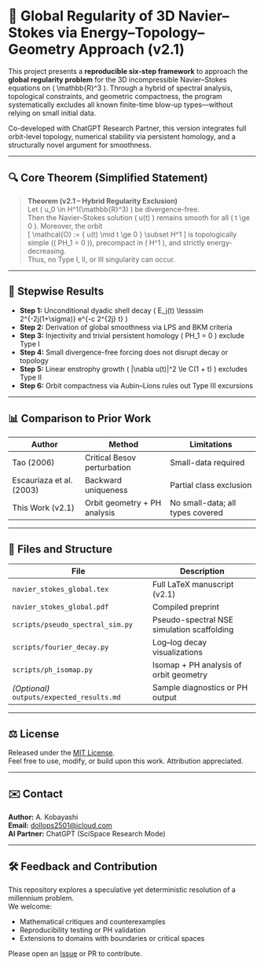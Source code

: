 # 🌊 Global Regularity of 3D Navier–Stokes via Energy–Topology–Geometry Approach (v2.1)

This project presents a **reproducible six-step framework** to approach the **global regularity problem** for the 3D incompressible Navier–Stokes equations on \( \mathbb{R}^3 \). Through a hybrid of spectral analysis, topological constraints, and geometric compactness, the program systematically excludes all known finite-time blow-up types—without relying on small initial data.

Co-developed with ChatGPT Research Partner, this version integrates full orbit-level topology, numerical stability via persistent homology, and a structurally novel argument for smoothness.

---

## 🔍 Core Theorem (Simplified Statement)

> **Theorem (v2.1 – Hybrid Regularity Exclusion)**  
> Let \( u_0 \in H^1(\mathbb{R}^3) \) be divergence-free.  
> Then the Navier–Stokes solution \( u(t) \) remains smooth for all \( t \ge 0 \). Moreover, the orbit  
> \[
> \mathcal{O} := \{ u(t) \mid t \ge 0 \} \subset H^1
> \]
> is topologically simple (\( PH_1 = 0 \)), precompact in \( H^1 \), and strictly energy-decreasing.  
> Thus, no Type I, II, or III singularity can occur.

---

## 🧠 Stepwise Results

- **Step 1:** Unconditional dyadic shell decay \( E_j(t) \lesssim 2^{-2j(1+\sigma)} e^{-c 2^{2j} t} \)
- **Step 2:** Derivation of global smoothness via LPS and BKM criteria
- **Step 3:** Injectivity and trivial persistent homology \( PH_1 = 0 \) exclude Type I
- **Step 4:** Small divergence-free forcing does not disrupt decay or topology
- **Step 5:** Linear enstrophy growth \( \|\nabla u(t)\|^2 \le C(1 + t) \) excludes Type II
- **Step 6:** Orbit compactness via Aubin–Lions rules out Type III excursions

---

## 📊 Comparison to Prior Work

| Author          | Method                        | Limitations                     |
|-----------------|-------------------------------|----------------------------------|
| Tao (2006)      | Critical Besov perturbation    | Small-data required              |
| Escauriaza et al. (2003) | Backward uniqueness     | Partial class exclusion          |
| This Work (v2.1) | Orbit geometry + PH analysis  | No small-data; all types covered |

---

## 🧪 Files and Structure

| File | Description |
|------|-------------|
| `navier_stokes_global.tex`  | Full LaTeX manuscript (v2.1) |
| `navier_stokes_global.pdf`  | Compiled preprint |
| `scripts/pseudo_spectral_sim.py` | Pseudo-spectral NSE simulation scaffolding |
| `scripts/fourier_decay.py`       | Log–log decay visualizations |
| `scripts/ph_isomap.py`           | Isomap + PH analysis of orbit geometry |
| *(Optional)* `outputs/expected_results.md` | Sample diagnostics or PH output |

---

## ⚖️ License

Released under the [MIT License](https://opensource.org/licenses/MIT).  
Feel free to use, modify, or build upon this work. Attribution appreciated.

---

## ✉️ Contact

**Author:** A. Kobayashi  
**Email:** dollops2501@icloud.com  
**AI Partner:** ChatGPT (SciSpace Research Mode)

---

## 🛠 Feedback and Contribution

This repository explores a speculative yet deterministic resolution of a millennium problem.  
We welcome:

- Mathematical critiques and counterexamples
- Reproducibility testing or PH validation
- Extensions to domains with boundaries or critical spaces

Please open an [Issue](https://github.com/Kobayashi2501/navier-stokes-global-regularity/issues) or PR to contribute.


